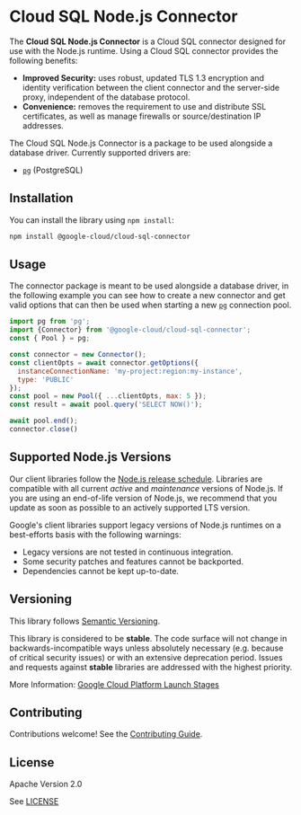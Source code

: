 # Cloud SQL Node.js Connector

The **Cloud SQL Node.js Connector** is a Cloud SQL connector designed for use
with the Node.js runtime. Using a Cloud SQL connector provides the following
benefits:

- **Improved Security:** uses robust, updated TLS 1.3 encryption and identity
verification between the client connector and the server-side proxy,
independent of the database protocol.
- **Convenience:** removes the requirement to use and distribute SSL
certificates, as well as manage firewalls or source/destination IP addresses.

The Cloud SQL Node.js Connector is a package to be used alongside a database
driver. Currently supported drivers are:

- [`pg`](https://www.npmjs.com/package/pg) (PostgreSQL)

## Installation

You can install the library using `npm install`:

```sh
npm install @google-cloud/cloud-sql-connector
```

## Usage

The connector package is meant to be used alongside a database driver, in the
following example you can see how to create a new connector and get valid
options that can then be used when starting a new
[`pg`](https://www.npmjs.com/package/pg) connection pool.

```js
import pg from 'pg';
import {Connector} from '@google-cloud/cloud-sql-connector';
const { Pool } = pg;

const connector = new Connector();
const clientOpts = await connector.getOptions({
  instanceConnectionName: 'my-project:region:my-instance',
  type: 'PUBLIC'
});
const pool = new Pool({ ...clientOpts, max: 5 });
const result = await pool.query('SELECT NOW()');

await pool.end();
connector.close()
```

## Supported Node.js Versions

Our client libraries follow the
[Node.js release schedule](https://nodejs.org/en/about/releases/).
Libraries are compatible with all current _active_ and _maintenance_ versions
of Node.js.
If you are using an end-of-life version of Node.js, we recommend that you
update as soon as possible to an actively supported LTS version.

Google's client libraries support legacy versions of Node.js runtimes on a
best-efforts basis with the following warnings:

* Legacy versions are not tested in continuous integration.
* Some security patches and features cannot be backported.
* Dependencies cannot be kept up-to-date.

## Versioning

This library follows [Semantic Versioning](http://semver.org/).

This library is considered to be **stable**. The code surface will not change
in backwards-incompatible ways
unless absolutely necessary (e.g. because of critical security issues) or with
an extensive deprecation period. Issues and requests against **stable**
libraries are addressed with the highest priority.

More Information:
[Google Cloud Platform Launch Stages](https://cloud.google.com/terms/launch-stages)

## Contributing

Contributions welcome! See the [Contributing Guide](./docs/contributing.md).

## License

Apache Version 2.0

See [LICENSE](./LICENSE)
